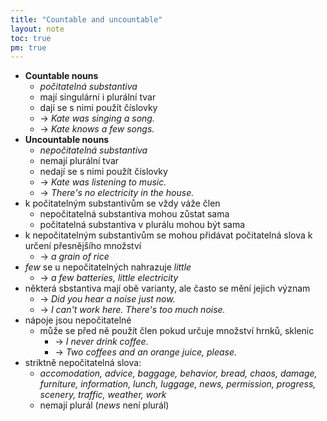 ```yaml
---
title: "Countable and uncountable"
layout: note
toc: true
pm: true
---
```

- **Countable nouns**
    - _počitatelná substantiva_
    - mají singulární i plurální tvar
    - dají se s nimi použít číslovky
    - -> _Kate was singing a song._
    - -> _Kate knows a few songs._
- **Uncountable nouns**
    - _nepočitatelná substantiva_
    - nemají plurální tvar
    - nedají se s nimi použít číslovky
    - -> _Kate was listening to music._
    - -> _There's no electricity in the house._
- k počitatelným substantivům se vždy váže člen
    - nepočitatelná substantiva mohou zůstat sama
    - počitatelná substantiva v plurálu mohou být sama
- k nepočitatelným substantivům se mohou přidávat počitatelná slova k určení přesnějšího množství
    - -> _a grain of rice_
- _few_ se u nepočitatelných nahrazuje _little_
    - -> _a few batteries, little electricity_
- některá sbstantiva mají obě varianty, ale často se mění jejich význam
    - -> _Did you hear a noise just now._
    - -> _I can't work here. There's too much noise._
- nápoje jsou nepočitatelné
    - může se před ně použít člen pokud určuje množství hrnků, sklenic
        - -> _I never drink coffee._
        - -> _Two coffees and an orange juice, please._
- striktně nepočitatelná slova:
    - _accomodation, advice, baggage, behavior, bread, chaos, damage, furniture, information, lunch, luggage, news, permission, progress, scenery, traffic, weather, work_
    - nemají plurál (_news_ není plurál)